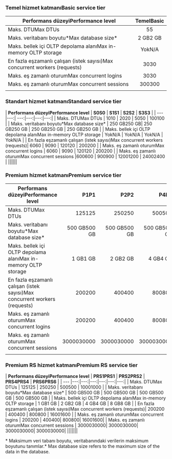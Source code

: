 <!--
Used in:
sql-database-performance-guidance.md  
sql-database-resource-limits.md
sql-database-service-tiers.md  
-->

### <a name="basic-service-tier"></a><span data-ttu-id="dc551-101">Temel hizmet katmanı</span><span class="sxs-lookup"><span data-stu-id="dc551-101">Basic service tier</span></span>
| <span data-ttu-id="dc551-102">**Performans düzeyi**</span><span class="sxs-lookup"><span data-stu-id="dc551-102">**Performance level**</span></span> | <span data-ttu-id="dc551-103">**Temel**</span><span class="sxs-lookup"><span data-stu-id="dc551-103">**Basic**</span></span> |
| --- | :---: |
| <span data-ttu-id="dc551-104">Maks. DTU</span><span class="sxs-lookup"><span data-stu-id="dc551-104">Max DTUs</span></span> | <span data-ttu-id="dc551-105">5</span><span class="sxs-lookup"><span data-stu-id="dc551-105">5</span></span> |
| <span data-ttu-id="dc551-106">Maks. veritabanı boyutu*</span><span class="sxs-lookup"><span data-stu-id="dc551-106">Max database size*</span></span> |<span data-ttu-id="dc551-107">2 GB</span><span class="sxs-lookup"><span data-stu-id="dc551-107">2 GB</span></span>|
| <span data-ttu-id="dc551-108">Maks. bellek içi OLTP depolama alanı</span><span class="sxs-lookup"><span data-stu-id="dc551-108">Max in-memory OLTP storage</span></span> |<span data-ttu-id="dc551-109">Yok</span><span class="sxs-lookup"><span data-stu-id="dc551-109">N/A</span></span> |
| <span data-ttu-id="dc551-110">En fazla eşzamanlı çalışan (istek sayısı)</span><span class="sxs-lookup"><span data-stu-id="dc551-110">Max concurrent workers (requests)</span></span> |<span data-ttu-id="dc551-111">30</span><span class="sxs-lookup"><span data-stu-id="dc551-111">30</span></span> |
| <span data-ttu-id="dc551-112">Maks. eş zamanlı oturum</span><span class="sxs-lookup"><span data-stu-id="dc551-112">Max concurrent logins</span></span> |<span data-ttu-id="dc551-113">30</span><span class="sxs-lookup"><span data-stu-id="dc551-113">30</span></span> |
| <span data-ttu-id="dc551-114">Maks. eş zamanlı oturum</span><span class="sxs-lookup"><span data-stu-id="dc551-114">Max concurrent sessions</span></span> |<span data-ttu-id="dc551-115">300</span><span class="sxs-lookup"><span data-stu-id="dc551-115">300</span></span> |
|||

### <a name="standard-service-tier"></a><span data-ttu-id="dc551-116">Standart hizmet katmanı</span><span class="sxs-lookup"><span data-stu-id="dc551-116">Standard service tier</span></span>
| <span data-ttu-id="dc551-117">**Performans düzeyi**</span><span class="sxs-lookup"><span data-stu-id="dc551-117">**Performance level**</span></span> | <span data-ttu-id="dc551-118">**S0**</span><span class="sxs-lookup"><span data-stu-id="dc551-118">**S0**</span></span> | <span data-ttu-id="dc551-119">**S1**</span><span class="sxs-lookup"><span data-stu-id="dc551-119">**S1**</span></span> | <span data-ttu-id="dc551-120">**S2**</span><span class="sxs-lookup"><span data-stu-id="dc551-120">**S2**</span></span> | <span data-ttu-id="dc551-121">**S3**</span><span class="sxs-lookup"><span data-stu-id="dc551-121">**S3**</span></span> |
| --- |---:| ---:|---:|---:|---:|
| <span data-ttu-id="dc551-122">Maks. DTU</span><span class="sxs-lookup"><span data-stu-id="dc551-122">Max DTUs</span></span> | <span data-ttu-id="dc551-123">10</span><span class="sxs-lookup"><span data-stu-id="dc551-123">10</span></span> | <span data-ttu-id="dc551-124">20</span><span class="sxs-lookup"><span data-stu-id="dc551-124">20</span></span> | <span data-ttu-id="dc551-125">50</span><span class="sxs-lookup"><span data-stu-id="dc551-125">50</span></span> | <span data-ttu-id="dc551-126">100</span><span class="sxs-lookup"><span data-stu-id="dc551-126">100</span></span> |
| <span data-ttu-id="dc551-127">Maks. veritabanı boyutu*</span><span class="sxs-lookup"><span data-stu-id="dc551-127">Max database size*</span></span> | <span data-ttu-id="dc551-128">250 GB</span><span class="sxs-lookup"><span data-stu-id="dc551-128">250 GB</span></span>| <span data-ttu-id="dc551-129">250 GB</span><span class="sxs-lookup"><span data-stu-id="dc551-129">250 GB</span></span> | <span data-ttu-id="dc551-130">250 GB</span><span class="sxs-lookup"><span data-stu-id="dc551-130">250 GB</span></span> | <span data-ttu-id="dc551-131">250 GB</span><span class="sxs-lookup"><span data-stu-id="dc551-131">250 GB</span></span> |
| <span data-ttu-id="dc551-132">Maks. bellek içi OLTP depolama alanı</span><span class="sxs-lookup"><span data-stu-id="dc551-132">Max in-memory OLTP storage</span></span> | <span data-ttu-id="dc551-133">Yok</span><span class="sxs-lookup"><span data-stu-id="dc551-133">N/A</span></span> | <span data-ttu-id="dc551-134">Yok</span><span class="sxs-lookup"><span data-stu-id="dc551-134">N/A</span></span> | <span data-ttu-id="dc551-135">Yok</span><span class="sxs-lookup"><span data-stu-id="dc551-135">N/A</span></span> | <span data-ttu-id="dc551-136">Yok</span><span class="sxs-lookup"><span data-stu-id="dc551-136">N/A</span></span> |
| <span data-ttu-id="dc551-137">En fazla eşzamanlı çalışan (istek sayısı)</span><span class="sxs-lookup"><span data-stu-id="dc551-137">Max concurrent workers (requests)</span></span>| <span data-ttu-id="dc551-138">60</span><span class="sxs-lookup"><span data-stu-id="dc551-138">60</span></span> | <span data-ttu-id="dc551-139">90</span><span class="sxs-lookup"><span data-stu-id="dc551-139">90</span></span> | <span data-ttu-id="dc551-140">120</span><span class="sxs-lookup"><span data-stu-id="dc551-140">120</span></span> | <span data-ttu-id="dc551-141">200</span><span class="sxs-lookup"><span data-stu-id="dc551-141">200</span></span> |
| <span data-ttu-id="dc551-142">Maks. eş zamanlı oturum</span><span class="sxs-lookup"><span data-stu-id="dc551-142">Max concurrent logins</span></span> | <span data-ttu-id="dc551-143">60</span><span class="sxs-lookup"><span data-stu-id="dc551-143">60</span></span> | <span data-ttu-id="dc551-144">90</span><span class="sxs-lookup"><span data-stu-id="dc551-144">90</span></span> | <span data-ttu-id="dc551-145">120</span><span class="sxs-lookup"><span data-stu-id="dc551-145">120</span></span> | <span data-ttu-id="dc551-146">200</span><span class="sxs-lookup"><span data-stu-id="dc551-146">200</span></span> |
| <span data-ttu-id="dc551-147">Maks. eş zamanlı oturum</span><span class="sxs-lookup"><span data-stu-id="dc551-147">Max concurrent sessions</span></span> |<span data-ttu-id="dc551-148">600</span><span class="sxs-lookup"><span data-stu-id="dc551-148">600</span></span> | <span data-ttu-id="dc551-149">900</span><span class="sxs-lookup"><span data-stu-id="dc551-149">900</span></span> | <span data-ttu-id="dc551-150">1200</span><span class="sxs-lookup"><span data-stu-id="dc551-150">1200</span></span> | <span data-ttu-id="dc551-151">2400</span><span class="sxs-lookup"><span data-stu-id="dc551-151">2400</span></span> |
||||||

### <a name="premium-service-tier"></a><span data-ttu-id="dc551-152">Premium hizmet katmanı</span><span class="sxs-lookup"><span data-stu-id="dc551-152">Premium service tier</span></span> 
| <span data-ttu-id="dc551-153">**Performans düzeyi**</span><span class="sxs-lookup"><span data-stu-id="dc551-153">**Performance level**</span></span> | <span data-ttu-id="dc551-154">**P1**</span><span class="sxs-lookup"><span data-stu-id="dc551-154">**P1**</span></span> | <span data-ttu-id="dc551-155">**P2**</span><span class="sxs-lookup"><span data-stu-id="dc551-155">**P2**</span></span> | <span data-ttu-id="dc551-156">**P4**</span><span class="sxs-lookup"><span data-stu-id="dc551-156">**P4**</span></span> | <span data-ttu-id="dc551-157">**P6**</span><span class="sxs-lookup"><span data-stu-id="dc551-157">**P6**</span></span> | <span data-ttu-id="dc551-158">**P11**</span><span class="sxs-lookup"><span data-stu-id="dc551-158">**P11**</span></span> | <span data-ttu-id="dc551-159">**P15**</span><span class="sxs-lookup"><span data-stu-id="dc551-159">**P15**</span></span> | 
| --- |---:|---:|---:|---:|---:|---:|
| <span data-ttu-id="dc551-160">Maks. DTU</span><span class="sxs-lookup"><span data-stu-id="dc551-160">Max DTUs</span></span> | <span data-ttu-id="dc551-161">125</span><span class="sxs-lookup"><span data-stu-id="dc551-161">125</span></span> | <span data-ttu-id="dc551-162">250</span><span class="sxs-lookup"><span data-stu-id="dc551-162">250</span></span> | <span data-ttu-id="dc551-163">500</span><span class="sxs-lookup"><span data-stu-id="dc551-163">500</span></span> | <span data-ttu-id="dc551-164">1000</span><span class="sxs-lookup"><span data-stu-id="dc551-164">1000</span></span> | <span data-ttu-id="dc551-165">1750</span><span class="sxs-lookup"><span data-stu-id="dc551-165">1750</span></span> | <span data-ttu-id="dc551-166">4000</span><span class="sxs-lookup"><span data-stu-id="dc551-166">4000</span></span> |
| <span data-ttu-id="dc551-167">Maks. veritabanı boyutu*</span><span class="sxs-lookup"><span data-stu-id="dc551-167">Max database size*</span></span> | <span data-ttu-id="dc551-168">500 GB</span><span class="sxs-lookup"><span data-stu-id="dc551-168">500 GB</span></span> | <span data-ttu-id="dc551-169">500 GB</span><span class="sxs-lookup"><span data-stu-id="dc551-169">500 GB</span></span> | <span data-ttu-id="dc551-170">500  GB</span><span class="sxs-lookup"><span data-stu-id="dc551-170">500  GB</span></span> | <span data-ttu-id="dc551-171">500 GB</span><span class="sxs-lookup"><span data-stu-id="dc551-171">500 GB</span></span> | <span data-ttu-id="dc551-172">4 TB</span><span class="sxs-lookup"><span data-stu-id="dc551-172">4 TB</span></span> | <span data-ttu-id="dc551-173">4 TB</span><span class="sxs-lookup"><span data-stu-id="dc551-173">4 TB</span></span> |
| <span data-ttu-id="dc551-174">Maks. bellek içi OLTP depolama alanı</span><span class="sxs-lookup"><span data-stu-id="dc551-174">Max in-memory OLTP storage</span></span> | <span data-ttu-id="dc551-175">1 GB</span><span class="sxs-lookup"><span data-stu-id="dc551-175">1 GB</span></span> | <span data-ttu-id="dc551-176">2 GB</span><span class="sxs-lookup"><span data-stu-id="dc551-176">2 GB</span></span> | <span data-ttu-id="dc551-177">4 GB</span><span class="sxs-lookup"><span data-stu-id="dc551-177">4 GB</span></span> | <span data-ttu-id="dc551-178">8 GB</span><span class="sxs-lookup"><span data-stu-id="dc551-178">8 GB</span></span> | <span data-ttu-id="dc551-179">14 GB</span><span class="sxs-lookup"><span data-stu-id="dc551-179">14 GB</span></span> | <span data-ttu-id="dc551-180">32 GB</span><span class="sxs-lookup"><span data-stu-id="dc551-180">32 GB</span></span> |
| <span data-ttu-id="dc551-181">En fazla eşzamanlı çalışan (istek sayısı)</span><span class="sxs-lookup"><span data-stu-id="dc551-181">Max concurrent workers (requests)</span></span>| <span data-ttu-id="dc551-182">200</span><span class="sxs-lookup"><span data-stu-id="dc551-182">200</span></span> | <span data-ttu-id="dc551-183">400</span><span class="sxs-lookup"><span data-stu-id="dc551-183">400</span></span> | <span data-ttu-id="dc551-184">800</span><span class="sxs-lookup"><span data-stu-id="dc551-184">800</span></span> | <span data-ttu-id="dc551-185">1600</span><span class="sxs-lookup"><span data-stu-id="dc551-185">1600</span></span> | <span data-ttu-id="dc551-186">2400</span><span class="sxs-lookup"><span data-stu-id="dc551-186">2400</span></span> | <span data-ttu-id="dc551-187">6400</span><span class="sxs-lookup"><span data-stu-id="dc551-187">6400</span></span> |
| <span data-ttu-id="dc551-188">Maks. eş zamanlı oturum</span><span class="sxs-lookup"><span data-stu-id="dc551-188">Max concurrent logins</span></span> | <span data-ttu-id="dc551-189">200</span><span class="sxs-lookup"><span data-stu-id="dc551-189">200</span></span> | <span data-ttu-id="dc551-190">400</span><span class="sxs-lookup"><span data-stu-id="dc551-190">400</span></span>| <span data-ttu-id="dc551-191">800</span><span class="sxs-lookup"><span data-stu-id="dc551-191">800</span></span>| <span data-ttu-id="dc551-192">1600</span><span class="sxs-lookup"><span data-stu-id="dc551-192">1600</span></span>| <span data-ttu-id="dc551-193">2400</span><span class="sxs-lookup"><span data-stu-id="dc551-193">2400</span></span>| <span data-ttu-id="dc551-194">6400</span><span class="sxs-lookup"><span data-stu-id="dc551-194">6400</span></span> |
| <span data-ttu-id="dc551-195">Maks. eş zamanlı oturum</span><span class="sxs-lookup"><span data-stu-id="dc551-195">Max concurrent sessions</span></span> | <span data-ttu-id="dc551-196">30000</span><span class="sxs-lookup"><span data-stu-id="dc551-196">30000</span></span>| <span data-ttu-id="dc551-197">30000</span><span class="sxs-lookup"><span data-stu-id="dc551-197">30000</span></span>| <span data-ttu-id="dc551-198">30000</span><span class="sxs-lookup"><span data-stu-id="dc551-198">30000</span></span>| <span data-ttu-id="dc551-199">30000</span><span class="sxs-lookup"><span data-stu-id="dc551-199">30000</span></span>| <span data-ttu-id="dc551-200">30000</span><span class="sxs-lookup"><span data-stu-id="dc551-200">30000</span></span>| <span data-ttu-id="dc551-201">30000</span><span class="sxs-lookup"><span data-stu-id="dc551-201">30000</span></span> |
|||||||

### <a name="premium-rs-service-tier"></a><span data-ttu-id="dc551-202">Premium RS hizmet katmanı</span><span class="sxs-lookup"><span data-stu-id="dc551-202">Premium RS service tier</span></span> 
| <span data-ttu-id="dc551-203">**Performans düzeyi**</span><span class="sxs-lookup"><span data-stu-id="dc551-203">**Performance level**</span></span> | <span data-ttu-id="dc551-204">**PRS1**</span><span class="sxs-lookup"><span data-stu-id="dc551-204">**PRS1**</span></span> | <span data-ttu-id="dc551-205">**PRS2**</span><span class="sxs-lookup"><span data-stu-id="dc551-205">**PRS2**</span></span> | <span data-ttu-id="dc551-206">**PRS4**</span><span class="sxs-lookup"><span data-stu-id="dc551-206">**PRS4**</span></span> | <span data-ttu-id="dc551-207">**PRS6**</span><span class="sxs-lookup"><span data-stu-id="dc551-207">**PRS6**</span></span> |
| --- |---:|---:|---:|---:|---:|---:|
| <span data-ttu-id="dc551-208">Maks. DTU</span><span class="sxs-lookup"><span data-stu-id="dc551-208">Max DTUs</span></span> | <span data-ttu-id="dc551-209">125</span><span class="sxs-lookup"><span data-stu-id="dc551-209">125</span></span> | <span data-ttu-id="dc551-210">250</span><span class="sxs-lookup"><span data-stu-id="dc551-210">250</span></span> | <span data-ttu-id="dc551-211">500</span><span class="sxs-lookup"><span data-stu-id="dc551-211">500</span></span> | <span data-ttu-id="dc551-212">1000</span><span class="sxs-lookup"><span data-stu-id="dc551-212">1000</span></span> |
| <span data-ttu-id="dc551-213">Maks. veritabanı boyutu*</span><span class="sxs-lookup"><span data-stu-id="dc551-213">Max database size*</span></span> | <span data-ttu-id="dc551-214">500 GB</span><span class="sxs-lookup"><span data-stu-id="dc551-214">500 GB</span></span> | <span data-ttu-id="dc551-215">500 GB</span><span class="sxs-lookup"><span data-stu-id="dc551-215">500 GB</span></span> | <span data-ttu-id="dc551-216">500  GB</span><span class="sxs-lookup"><span data-stu-id="dc551-216">500  GB</span></span> | <span data-ttu-id="dc551-217">500 GB</span><span class="sxs-lookup"><span data-stu-id="dc551-217">500 GB</span></span> |
| <span data-ttu-id="dc551-218">Maks. bellek içi OLTP depolama alanı</span><span class="sxs-lookup"><span data-stu-id="dc551-218">Max in-memory OLTP storage</span></span> | <span data-ttu-id="dc551-219">1 GB</span><span class="sxs-lookup"><span data-stu-id="dc551-219">1 GB</span></span> | <span data-ttu-id="dc551-220">2 GB</span><span class="sxs-lookup"><span data-stu-id="dc551-220">2 GB</span></span> | <span data-ttu-id="dc551-221">4 GB</span><span class="sxs-lookup"><span data-stu-id="dc551-221">4 GB</span></span> | <span data-ttu-id="dc551-222">8 GB</span><span class="sxs-lookup"><span data-stu-id="dc551-222">8 GB</span></span> |
| <span data-ttu-id="dc551-223">En fazla eşzamanlı çalışan (istek sayısı)</span><span class="sxs-lookup"><span data-stu-id="dc551-223">Max concurrent workers (requests)</span></span>| <span data-ttu-id="dc551-224">200</span><span class="sxs-lookup"><span data-stu-id="dc551-224">200</span></span> | <span data-ttu-id="dc551-225">400</span><span class="sxs-lookup"><span data-stu-id="dc551-225">400</span></span> | <span data-ttu-id="dc551-226">800</span><span class="sxs-lookup"><span data-stu-id="dc551-226">800</span></span> | <span data-ttu-id="dc551-227">1600</span><span class="sxs-lookup"><span data-stu-id="dc551-227">1600</span></span> |
| <span data-ttu-id="dc551-228">Maks. eş zamanlı oturum</span><span class="sxs-lookup"><span data-stu-id="dc551-228">Max concurrent logins</span></span> | <span data-ttu-id="dc551-229">200</span><span class="sxs-lookup"><span data-stu-id="dc551-229">200</span></span> | <span data-ttu-id="dc551-230">400</span><span class="sxs-lookup"><span data-stu-id="dc551-230">400</span></span>| <span data-ttu-id="dc551-231">800</span><span class="sxs-lookup"><span data-stu-id="dc551-231">800</span></span>| <span data-ttu-id="dc551-232">1600</span><span class="sxs-lookup"><span data-stu-id="dc551-232">1600</span></span>|
| <span data-ttu-id="dc551-233">Maks. eş zamanlı oturum</span><span class="sxs-lookup"><span data-stu-id="dc551-233">Max concurrent sessions</span></span> | <span data-ttu-id="dc551-234">30000</span><span class="sxs-lookup"><span data-stu-id="dc551-234">30000</span></span>| <span data-ttu-id="dc551-235">30000</span><span class="sxs-lookup"><span data-stu-id="dc551-235">30000</span></span>| <span data-ttu-id="dc551-236">30000</span><span class="sxs-lookup"><span data-stu-id="dc551-236">30000</span></span>| <span data-ttu-id="dc551-237">30000</span><span class="sxs-lookup"><span data-stu-id="dc551-237">30000</span></span>|
|||||||

<span data-ttu-id="dc551-238">\* Maksimum veri tabanı boyutu, veritabanındaki verilerin maksimum boyutunu tanımlar.</span><span class="sxs-lookup"><span data-stu-id="dc551-238">\* Max database size refers to the maximum size of the data in the database.</span></span> 